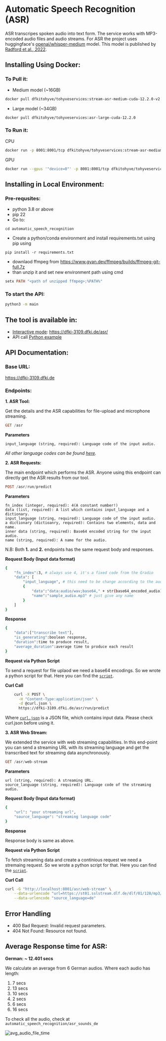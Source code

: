 # Automatic Speech Recognition (ASR)
ASR transcripes spoken audio into text form. The service works with MP3-encoded audio files and audio streams. For ASR the project uses huggingface's [openai/whisper-medium](https://huggingface.co/openai/whisper-medium) model. This model is published by [Radford et al., 2022](https://arxiv.org/abs/2212.04356).

## Installing Using Docker:
### To Pull it: 

* Medium model (~16GB)
```bash
docker pull dfkitohyve/tohyveservices:stream-asr-medium-cuda-12.2.0-v2 
```
* Large model (~34GB)
```bash
docker pull dfkitohyve/tohyveservices:asr-large-cuda-12.2.0
```

### To Run it: 

CPU
```bash
docker run -p 8001:8001/tcp dfkitohyve/tohyveservices:stream-asr-medium-cuda-12.2.0-v2 
```

GPU
```bash
docker run --gpus '"device=0"' -p 8001:8001/tcp dfkitohyve/tohyveservices:stream-asr-medium-cuda-12.2.0-v2 
```




## Installing in Local Environment:
### Pre-requsites:
* python 3.8 or above
* pip 22
* Go to:
```
cd automatic_speech_recognition
```
* Create a python/conda environment and install requirements.txt using pip using 
```
pip install -r requirements.txt
```

* downlaod ffmpeg from https://www.gyan.dev/ffmpeg/builds/ffmpeg-git-full.7z
* than  unzip it and set new environment path using cmd
```hs
setx PATH "<path of unzipped ffmpeg>;%PATH%"
``` 

### To start the API:
```bash
python3 -m main
```
## The tool is available in:
* <u>Interactive mode</u>:  https://dfki-3109.dfki.de/asr/
* API call [Python example](https://github.com/DFKI-NLP/tohyve-services/blob/master/automatic_speech_recognition/request_example.py)

## API Documentation:

### Base URL:
https://dfki-3109.dfki.de

### Endpoints:
**1. ASR Tool:**

Get the details and the ASR capabilities for file-upload and microphone streaming.

```hs
GET /asr
```

**Parameters**

```
input_language (string, required): Language code of the input audio.
```
*All other language codes can be found [here](https://dfki-3109.dfki.de/asr/).*


**2. ASR Requests:**

The main endpoint which performs the ASR. Anyone using this endpoint can directly get the ASR results from our tool.

```hs
POST /asr/run/predict
```

**Parameters**

```
fn_index (integer, required): 4(A constant number!) 
data (list, required): A list which contains input_language and a dictionary. 
input_language (string, required): Language code of the input audio.
a dictionary (dictioanry, required): Contains two elements, data and name.
inner data (string, required): Base64 encoded string for the input audio.
name (string, required): A name for the audio.
```

N.B: Both **1.** and **2.** endpoints has the same request body and responses. 

**Request Body (Input data format)**
```bash
{
    "fn_index":3, # always use 4, it's a fixed code from the Gradio 
    "data": [
        "input_language", # this need to be change according to the audio language code 
        {
            "data":"data:audio/wav;base64," + str(base64_encoded_audio),
            "name":"sample_audio.mp3" # just give any name
        }
    ]
}
```

**Response**
```bash
{
    "data":["transcribe text"],
    "is_generating":boolean response,
    "duration":time to produce result,
    "average_duration":average time to produce each result
}
```

**Request via Python Script**

To send a request for file uplaod we need a base64 encodings. So we wrote a python script for that. Here you can find the [`script`](./request_example.py).

**Curl Call**
```bash
	curl -X POST \
      -H "Content-Type:application/json" \
      -d @curl.json \
      https://dfki-3109.dfki.de/asr/run/predict  
```
Where [`curl.json`](./curl.json) is a JSON file, which contains input data. Please check curl.json before using it. 


**3. ASR Web Stream:**

We extended the service with web streaming capabilities. In this end-point you can send a streaming URL with its streaming language and get the transcribed text for streaming data asynchronously.

```hs
GET /asr/web-stream
```

**Parameters**
```
url (string, required): A streaming URL.
source_language (string, required): Language code of the streaming audio.
```

**Request Body (Input data format)**
```bash
{
    "url": "your streaming url",
    "source_language": "streaming language code"
}
```

**Response**

Response body is same as above. 

**Request via Python Script**

To fetch streaming data and create a continious request we need a stremaing request. So we wrote a python script for that. Here you can find the [`script`](./request_stream.py). 

**Curl Call**
```bash
curl -G "http://localhost:8001/asr/web-stream" \
    --data-urlencode "url=https://st01.sslstream.dlf.de/dlf/01/128/mp3/stream.mp3?aggregator=web" \
    --data-urlencode "source_language=de"
```



## Error Handling
* 400 Bad Request: Invalid request parameters.
* 404 Not Found: Resource not found.


## Average Response time for ASR:
**German: ~ 12.401 secs**

We calculate an average from 6 German audios. Where each audio has length:

1. 7 secs
2. 13 secs
3. 10 secs 
4. 2 secs
5. 6 secs
6. 16 secs 

To check all the audio, check at `automatic_speech_recognition/asr_sounds_de`

![avg_audio_file_time](https://github.com/DFKI-NLP/tohyve-services/assets/26096858/ed0a96a8-40c6-48b2-934d-8858ccc00b98)
